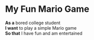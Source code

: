 # My Fun Mario Game

**As a** bored college student  
**I want** to play a simple Mario game  
**So that** I have fun and am entertained  
